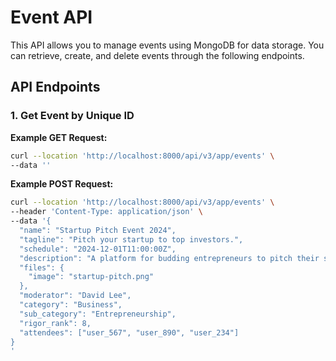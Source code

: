 # Event API

This API allows you to manage events using MongoDB for data storage. You can retrieve, create, and delete events through the following endpoints.

## API Endpoints

### 1. Get Event by Unique ID


**Example GET Request:**
```bash
curl --location 'http://localhost:8000/api/v3/app/events' \
--data ''
```

**Example POST Request:**
```bash
curl --location 'http://localhost:8000/api/v3/app/events' \
--header 'Content-Type: application/json' \
--data '{
  "name": "Startup Pitch Event 2024",
  "tagline": "Pitch your startup to top investors.",
  "schedule": "2024-12-01T11:00:00Z",
  "description": "A platform for budding entrepreneurs to pitch their startups to investors.",
  "files": {
    "image": "startup-pitch.png"
  },
  "moderator": "David Lee",
  "category": "Business",
  "sub_category": "Entrepreneurship",
  "rigor_rank": 8,
  "attendees": ["user_567", "user_890", "user_234"]
}
'
```
